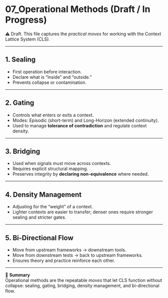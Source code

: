 # 07_Operational Methods (Draft / In Progress)

⚠️ Draft. This file captures the *practical moves* for working with the Context Lattice System (CLS).

---

## 1. Sealing
- First operation before interaction.  
- Declare what is “inside” and “outside.”  
- Prevents collapse or contamination.

---

## 2. Gating
- Controls what enters or exits a context.  
- Modes: Episodic (short-term) and Long-Horizon (extended continuity).  
- Used to manage **tolerance of contradiction** and regulate context density.

---

## 3. Bridging
- Used when signals must move across contexts.  
- Requires explicit structural mapping.  
- Preserves integrity by **declaring non-equivalence** where needed.

---

## 4. Density Management
- Adjusting for the “weight” of a context.  
- Lighter contexts are easier to transfer; denser ones require stronger sealing and stricter gates.  

---

## 5. Bi-Directional Flow
- Move from upstream frameworks → downstream tools.  
- Move from downstream tests → back to upstream frameworks.  
- Ensures theory and practice reinforce each other.

---

📌 **Summary**  
Operational methods are the repeatable *moves* that let CLS function without collapse: sealing, gating, bridging, density management, and bi-directional flow.
